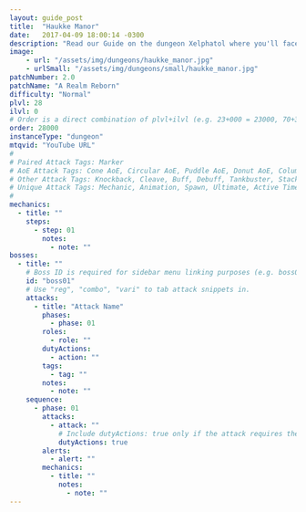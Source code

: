 ```yaml
---
layout: guide_post
title:  "Haukke Manor"
date:   2017-04-09 18:00:14 -0300
description: "Read our Guide on the dungeon Xelphatol where you'll face off against Nuzal Hueloc, Dotoli Ciloc, and Tozol Huatotl."
image:
    - url: "/assets/img/dungeons/haukke_manor.jpg"
    - urlSmall: "/assets/img/dungeons/small/haukke_manor.jpg"
patchNumber: 2.0
patchName: "A Realm Reborn"
difficulty: "Normal"
plvl: 28
ilvl: 0
# Order is a direct combination of plvl+ilvl (e.g. 23+000 = 23000, 70+310 = 70310).
order: 28000
instanceType: "dungeon"
mtqvid: "YouTube URL"
#
# Paired Attack Tags: Marker
# AoE Attack Tags: Cone AoE, Circular AoE, Puddle AoE, Donut AoE, Column AoE, Area AoE, Point Blank AoE, Raid Wide AoE, Proximity AoE
# Other Attack Tags: Knockback, Cleave, Buff, Debuff, Tankbuster, Stack, Spread, Tether, Stun
# Unique Attack Tags: Mechanic, Animation, Spawn, Ultimate, Active Time Maneuver
#
mechanics:
  - title: ""
    steps:
      - step: 01
        notes:
          - note: ""
bosses:
  - title: ""
    # Boss ID is required for sidebar menu linking purposes (e.g. boss01, boss02, boss03, etc.).
    id: "boss01"
    # Use "reg", "combo", "vari" to tab attack snippets in.
    attacks:
      - title: "Attack Name"
        phases:
          - phase: 01
        roles:
          - role: ""
        dutyActions:
          - action: ""
        tags:
          - tag: ""
        notes:
          - note: ""
    sequence:
      - phase: 01
        attacks:
          - attack: ""
            # Include dutyActions: true only if the attack requires the use of a Duty Action.
            dutyActions: true
        alerts:
          - alert: ""
        mechanics:
          - title: ""
            notes:
              - note: ""
---
```

